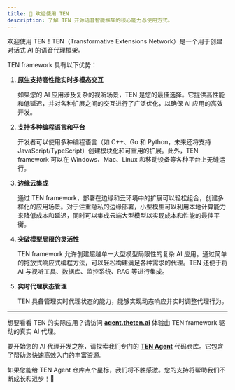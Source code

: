 ```yaml
---
title: 🌟 欢迎使用 TEN
description: 了解 TEN 开源语音智能框架的核心能力与使用方式。
---
```


欢迎使用 TEN！TEN（Transformative Extensions Network）是一个用于创建对话式 AI 的语音代理框架。

TEN framework 具有以下优势：

1. **原生支持高性能实时多模态交互**

   如果您的 AI 应用涉及复杂的视听场景，TEN 是您的最佳选择。它提供高性能和低延迟，并对各种扩展之间的交互进行了广泛优化，以确保 AI 应用的高效开发。

2. **支持多种编程语言和平台**

   开发者可以使用多种编程语言（如 C++、Go 和 Python，未来还将支持 JavaScript/TypeScript）创建模块化和可重用的扩展。此外，TEN framework 可以在 Windows、Mac、Linux 和移动设备等各种平台上无缝运行。

3. **边缘云集成**

   通过 TEN framework，部署在边缘和云环境中的扩展可以轻松组合，创建多样化的应用场景。对于注重隐私的边缘部署，小型模型可以利用本地计算能力来降低成本和延迟，同时可以集成云端大型模型以实现成本和性能的最佳平衡。

4. **突破模型局限的灵活性**

   TEN framework 允许创建超越单一大型模型局限性的复杂 AI 应用。通过简单的拖放式响应式编程方法，可以轻松构建满足各种需求的代理。TEN 还便于将 AI 与视听工具、数据库、监控系统、RAG 等进行集成。

5. **实时代理状态管理**

   TEN 具备管理实时代理状态的能力，能够实现动态响应并实时调整代理行为。

---

想要看看 TEN 的实际应用？请访问 **[agent.theten.ai](https://agent.theten.ai)** 体验由 TEN framework 驱动的真实 AI 代理。

要开始您的 AI 代理开发之旅，请探索我们专门的 [**TEN Agent**](https://github.com/ten-framework/TEN-Agent) 代码仓库。它包含了帮助您快速高效入门的丰富资源。

如果您能给 TEN Agent 仓库点个星标，我们将不胜感激。您的支持将帮助我们不断成长和进步！🌟

